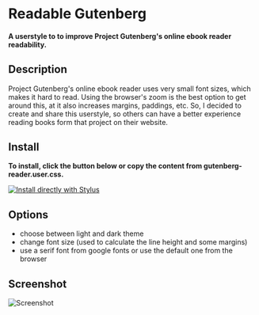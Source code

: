 # Readable Gutenberg

#### A userstyle to to improve Project Gutenberg's online ebook reader readability.

## Description

Project Gutenberg's online ebook reader uses very small font sizes, which makes it hard to read. Using the browser's zoom is the best option to get around this, at it also increases margins, paddings, etc. So, I decided to create and share this userstyle, so others can have a better experience reading books form that project on their website.

## Install

**To install, click the button below or copy the content from gutenberg-reader.user.css.**

[![Install directly with Stylus](https://img.shields.io/badge/Install%20directly%20with-Stylus-00adad.svg)](https://)

## Options
- choose between light and dark theme
- change font size (used to calculate the line height and some margins)
- use a serif font from google fonts or use the default one from the browser

## Screenshot
![Screenshot](https://)
